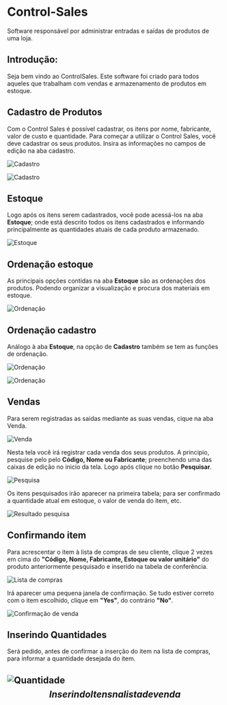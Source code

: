 # Control-Sales

Software responsável por administrar entradas e saídas de produtos de uma loja.

Introdução:
-----------------

  Seja bem vindo ao ControlSales. Este software foi criado para todos aqueles que trabalham com vendas e armazenamento de produtos em estoque.

Cadastro de Produtos
---------------------
  Com o Control Sales é possível cadastrar, os itens por nome, fabricante, valor de custo e quantidade.
  Para começar a utilizar o Control Sales, você deve cadastrar os seus produtos. Insira as informações no campos de edição na aba cadastro.
  
![Cadastro](Imagens/5.png)

![Cadastro](Imagens/6.png)

Estoque
-------
  Logo após os itens serem cadastrados, você pode acessá-los na aba **Estoque**; onde está descrito todos os itens cadastrados e informando principalmente as quantidades atuais de cada produto armazenado.
  
![Estoque](Imagens/10.png)

Ordenação estoque
-----------------
  As principais opções contidas na aba **Estoque** são as ordenações dos produtos. Podendo organizar a visualização e procura dos materiais em estoque.
  
![Ordenação](Imagens/11.png)

Ordenação cadastro
------------------
  Análogo à aba **Estoque**, na opção de **Cadastro** também se tem as funções de ordenação.

![Ordenação](Imagens/7.png)

![Ordenação](Imagens/7.png)

Vendas
------
  Para serem registradas as saidas mediante as suas vendas, cique na aba Venda.
 
 ![Venda](Imagens/1.png)
 
 Nesta tela você irá registrar cada venda dos seus produtos. A principio, pesquise pelo pelo **Código, Nome ou Fabricante**; preenchendo uma das caixas de edição no inicio da tela. Logo após clique no botão **Pesquisar**.
 
 ![Pesquisa](Imagens/12.png)

Os itens pesquisados irão aparecer na primeira tabela; para ser confirmado a quantidade atual em estoque, o valor de venda do item, etc.

![Resultado pesquisa](Imagens/13.png)

Confirmando item
----------------
Para acrescentar o item à lista de compras de seu cliente, clique 2 vezes em cima do **"Código, Nome, Fabricante, Estoque ou valor unitário"** do produto anteriormente pesquisado e inserido na tabela de conferência.

![Lista de compras](Imagens/14.png)

Irá aparecer uma pequena janela de confirmação. Se tudo estiver correto com o item escolhido, clique em **"Yes"**, do contrário **"No"**.

![Confirmação de venda](Imagens/15.png)

Inserindo Quantidades
----------------------
Será pedido, antes de confirmar a inserção do item na lista de compras, para informar a quantidade desejada do item.

![Quantidade](Imagens/16.png)
$$
Inserindo Itens na lista de venda
$$
---------------------------------
